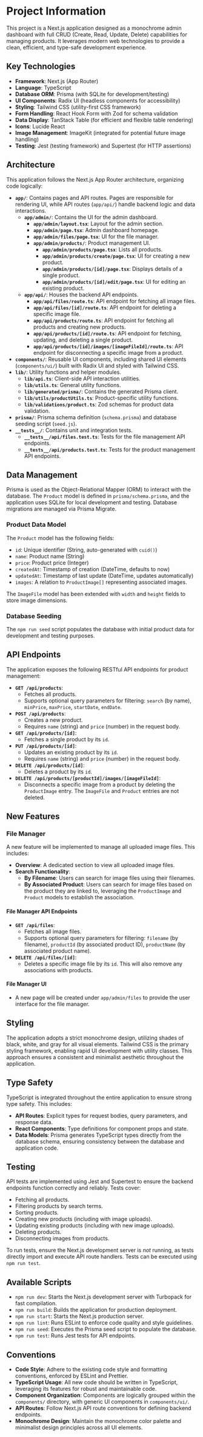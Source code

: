# Project Information

This project is a Next.js application designed as a monochrome admin dashboard with full CRUD (Create, Read, Update, Delete) capabilities for managing products. It leverages modern web technologies to provide a clean, efficient, and type-safe development experience.

## Key Technologies

- **Framework**: Next.js (App Router)
- **Language**: TypeScript
- **Database ORM**: Prisma (with SQLite for development/testing)
- **UI Components**: Radix UI (headless components for accessibility)
- **Styling**: Tailwind CSS (utility-first CSS framework)
- **Form Handling**: React Hook Form with Zod for schema validation
- **Data Display**: TanStack Table (for efficient and flexible table rendering)
- **Icons**: Lucide React
- **Image Management**: ImageKit (integrated for potential future image handling)
- **Testing**: Jest (testing framework) and Supertest (for HTTP assertions)

## Architecture

This application follows the Next.js App Router architecture, organizing code logically:

- **`app/`**: Contains pages and API routes. Pages are responsible for rendering UI, while API routes (`app/api/`) handle backend logic and data interactions.
  - **`app/admin/`**: Contains the UI for the admin dashboard.
    - **`app/admin/layout.tsx`**: Layout for the admin section.
    - **`app/admin/page.tsx`**: Admin dashboard homepage.
    - **`app/admin/files/page.tsx`**: UI for the file manager.
    - **`app/admin/products/`**: Product management UI.
      - **`app/admin/products/page.tsx`**: Lists all products.
      - **`app/admin/products/create/page.tsx`**: UI for creating a new product.
      - **`app/admin/products/[id]/page.tsx`**: Displays details of a single product.
      - **`app/admin/products/[id]/edit/page.tsx`**: UI for editing an existing product.
  - **`app/api/`**: Houses the backend API endpoints.
    - **`app/api/files/route.ts`**: API endpoint for fetching all image files.
    - **`app/api/files/[id]/route.ts`**: API endpoint for deleting a specific image file.
    - **`app/api/products/route.ts`**: API endpoint for fetching all products and creating new products.
    - **`app/api/products/[id]/route.ts`**: API endpoint for fetching, updating, and deleting a single product.
    - **`app/api/products/[id]/images/[imageFileId]/route.ts`**: API endpoint for disconnecting a specific image from a product.
- **`components/`**: Reusable UI components, including shared UI elements (`components/ui/`) built with Radix UI and styled with Tailwind CSS.
- **`lib/`**: Utility functions and helper modules.
  - **`lib/api.ts`**: Client-side API interaction utilities.
  - **`lib/utils.ts`**: General utility functions.
  - **`lib/generated/prisma/`**: Contains the generated Prisma client.
  - **`lib/utils/productUtils.ts`**: Product-specific utility functions.
  - **`lib/validations/product.ts`**: Zod schemas for product data validation.
- **`prisma/`**: Prisma schema definition (`schema.prisma`) and database seeding script (`seed.js`).
- **`__tests__/`**: Contains unit and integration tests.
  - **`__tests__/api/files.test.ts`**: Tests for the file management API endpoints.
  - **`__tests__/api/products.test.ts`**: Tests for the product management API endpoints.

## Data Management

Prisma is used as the Object-Relational Mapper (ORM) to interact with the database. The `Product` model is defined in `prisma/schema.prisma`, and the application uses SQLite for local development and testing. Database migrations are managed via Prisma Migrate.

### Product Data Model

The `Product` model has the following fields:
- `id`: Unique identifier (String, auto-generated with `cuid()`)
- `name`: Product name (String)
- `price`: Product price (Integer)
- `createdAt`: Timestamp of creation (DateTime, defaults to now)
- `updatedAt`: Timestamp of last update (DateTime, updates automatically)
- `images`: A relation to `ProductImage[]` representing associated images.

The `ImageFile` model has been extended with `width` and `height` fields to store image dimensions.

### Database Seeding

The `npm run seed` script populates the database with initial product data for development and testing purposes.

## API Endpoints

The application exposes the following RESTful API endpoints for product management:

- **`GET /api/products`**:
  - Fetches all products.
  - Supports optional query parameters for filtering: `search` (by name), `minPrice`, `maxPrice`, `startDate`, `endDate`.
- **`POST /api/products`**:
  - Creates a new product.
  - Requires `name` (string) and `price` (number) in the request body.
- **`GET /api/products/[id]`**:
  - Fetches a single product by its `id`.
- **`PUT /api/products/[id]`**:
  - Updates an existing product by its `id`.
  - Requires `name` (string) and `price` (number) in the request body.
- **`DELETE /api/products/[id]`**:
  - Deletes a product by its `id`.
- **`DELETE /api/products/[productId]/images/[imageFileId]`**:
  - Disconnects a specific image from a product by deleting the `ProductImage` entry. The `ImageFile` and `Product` entries are not deleted.

## New Features

### File Manager

A new feature will be implemented to manage all uploaded image files. This includes:

- **Overview**: A dedicated section to view all uploaded image files.
- **Search Functionality**:
  - **By Filename**: Users can search for image files using their filenames.
  - **By Associated Product**: Users can search for image files based on the product they are linked to, leveraging the `ProductImage` and `Product` models to establish the association.

#### File Manager API Endpoints

- **`GET /api/files`**:
  - Fetches all image files.
  - Supports optional query parameters for filtering: `filename` (by filename), `productId` (by associated product ID), `productName` (by associated product name).
- **`DELETE /api/files/[id]`**:
  - Deletes a specific image file by its `id`. This will also remove any associations with products.

#### File Manager UI

- A new page will be created under `app/admin/files` to provide the user interface for the file manager.

## Styling

The application adopts a strict monochrome design, utilizing shades of black, white, and gray for all visual elements. Tailwind CSS is the primary styling framework, enabling rapid UI development with utility classes. This approach ensures a consistent and minimalist aesthetic throughout the application.

## Type Safety

TypeScript is integrated throughout the entire application to ensure strong type safety. This includes:

- **API Routes**: Explicit types for request bodies, query parameters, and response data.
- **React Components**: Type definitions for component props and state.
- **Data Models**: Prisma generates TypeScript types directly from the database schema, ensuring consistency between the database and application code.

## Testing

API tests are implemented using Jest and Supertest to ensure the backend endpoints function correctly and reliably. Tests cover:

- Fetching all products.
- Filtering products by search terms.
- Sorting products.
- Creating new products (including with image uploads).
- Updating existing products (including with new image uploads).
- Deleting products.
- Disconnecting images from products.

To run tests, ensure the Next.js development server is *not* running, as tests directly import and execute API route handlers. Tests can be executed using `npm run test`.

## Available Scripts

- `npm run dev`: Starts the Next.js development server with Turbopack for fast compilation.
- `npm run build`: Builds the application for production deployment.
- `npm run start`: Starts the Next.js production server.
- `npm run lint`: Runs ESLint to enforce code quality and style guidelines.
- `npm run seed`: Executes the Prisma seed script to populate the database.
- `npm run test`: Runs Jest tests for API endpoints.

## Conventions

- **Code Style**: Adhere to the existing code style and formatting conventions, enforced by ESLint and Prettier.
- **TypeScript Usage**: All new code should be written in TypeScript, leveraging its features for robust and maintainable code.
- **Component Organization**: Components are logically grouped within the `components/` directory, with generic UI components in `components/ui/`.
- **API Routes**: Follow Next.js API route conventions for defining backend endpoints.
- **Monochrome Design**: Maintain the monochrome color palette and minimalist design principles across all UI elements.